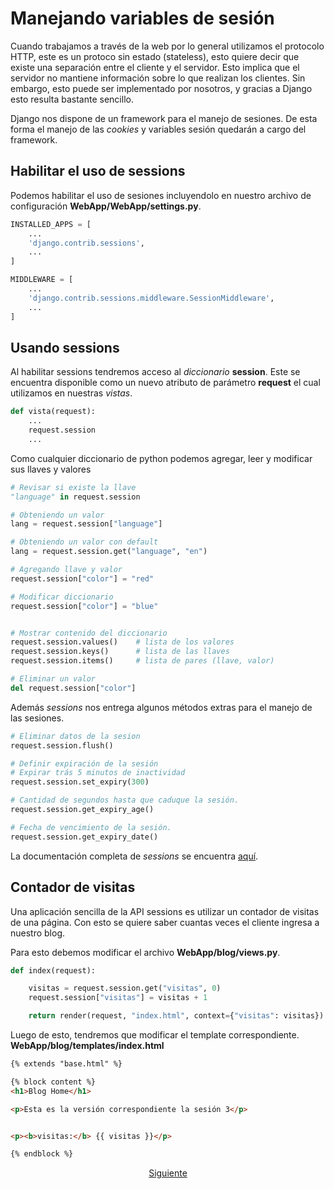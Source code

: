 # Manejando variables de sesión

Cuando trabajamos a través de la web por lo general utilizamos el protocolo HTTP, este es un protoco sin estado (stateless), esto quiere decir que existe una separación entre el cliente y el servidor. Esto implica que el servidor no mantiene información sobre lo que realizan los clientes. Sin embargo, esto puede ser implementado por nosotros, y gracias a Django esto resulta bastante sencillo. 

Django nos dispone de un framework para el manejo de sesiones. De esta forma el manejo de las _cookies_ y variables sesión quedarán a cargo del framework.

## Habilitar el uso de sessions

Podemos habilitar el uso de sesiones incluyendolo en nuestro archivo de configuración __WebApp/WebApp/settings.py__.

```python
INSTALLED_APPS = [
    ...
    'django.contrib.sessions',
    ...
]

MIDDLEWARE = [
    ...
    'django.contrib.sessions.middleware.SessionMiddleware',
    ...
]
```

## Usando sessions

Al habilitar sessions tendremos acceso al _diccionario_ __session__. Este se encuentra disponible como un nuevo atributo de parámetro __request__ el cual utilizamos en nuestras _vistas_.

```python
def vista(request):
    ...
    request.session
    ...
```

Como cualquier diccionario de python podemos agregar, leer y modificar sus llaves y valores


```python
# Revisar si existe la llave
"language" in request.session

# Obteniendo un valor
lang = request.session["language"]

# Obteniendo un valor con default
lang = request.session.get("language", "en")

# Agregando llave y valor
request.session["color"] = "red"

# Modificar diccionario
request.session["color"] = "blue"


# Mostrar contenido del diccionario
request.session.values()    # lista de los valores
request.session.keys()      # lista de las llaves
request.session.items()     # lista de pares (llave, valor)

# Eliminar un valor
del request.session["color"]
```

Además _sessions_ nos entrega algunos métodos extras para el manejo de las sesiones.


```python
# Eliminar datos de la sesion
request.session.flush()

# Definir expiración de la sesión
# Expirar trás 5 minutos de inactividad
request.session.set_expiry(300) 

# Cantidad de segundos hasta que caduque la sesión.
request.session.get_expiry_age()

# Fecha de vencimiento de la sesión.
request.session.get_expiry_date()
```

La documentación completa de _sessions_ se encuentra [aquí](https://docs.djangoproject.com/en/1.10/topics/http/sessions/).


## Contador de visitas

Una aplicación sencilla de la API sessions es utilizar un contador de visitas de una página. Con esto se quiere saber cuantas veces el cliente ingresa a nuestro blog.

Para esto debemos modificar el archivo __WebApp/blog/views.py__.


```python
def index(request):

    visitas = request.session.get("visitas", 0)
    request.session["visitas"] = visitas + 1

    return render(request, "index.html", context={"visitas": visitas})
```

Luego de esto, tendremos que modificar el template correspondiente. __WebApp/blog/templates/index.html__


```html
{% extends "base.html" %}

{% block content %}
<h1>Blog Home</h1>

<p>Esta es la versión correspondiente la sesión 3</p>


<p><b>visitas:</b> {{ visitas }}</p>

{% endblock %}
```

<center><a href="https://github.com/sborquez/TallerDesarrolloWeb/blob/master/sesion3/Login%20y%20autenticación.md">Siguiente</a></center>